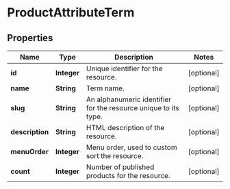 

# ProductAttributeTerm


## Properties

Name | Type | Description | Notes
------------ | ------------- | ------------- | -------------
**id** | **Integer** | Unique identifier for the resource. |  [optional]
**name** | **String** | Term name. |  [optional]
**slug** | **String** | An alphanumeric identifier for the resource unique to its type. |  [optional]
**description** | **String** | HTML description of the resource. |  [optional]
**menuOrder** | **Integer** | Menu order, used to custom sort the resource. |  [optional]
**count** | **Integer** | Number of published products for the resource. |  [optional]



